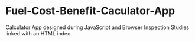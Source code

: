 # Fuel-Cost-Benefit-Caculator-App
Calculator App designed during JavaScript and Browser Inspection Studies linked with an HTML index 
